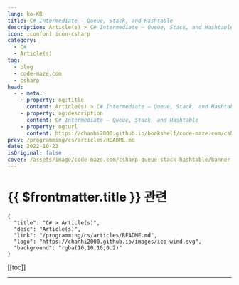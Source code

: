```yaml
---
lang: ko-KR
title: C# Intermediate – Queue, Stack, and Hashtable
description: Article(s) > C# Intermediate – Queue, Stack, and Hashtable
icon: iconfont icon-csharp
category: 
  - C#
  - Article(s)
tag: 
  - blog
  - code-maze.com
  - csharp
head:  
  - - meta:
    - property: og:title
      content: Article(s) > C# Intermediate – Queue, Stack, and Hashtable
    - property: og:description
      content: C# Intermediate – Queue, Stack, and Hashtable
    - property: og:url
      content: https://chanhi2000.github.io/bookshelf/code-maze.com/csharp-queue-stack-hashtable.html
prev: /programming/cs/articles/README.md
date: 2022-10-23
isOriginal: false
cover: /assets/image/code-maze.com/csharp-queue-stack-hashtable/banner.png
---
```


# {{ $frontmatter.title }} 관련

```component VPCard
{
  "title": "C# > Article(s)",
  "desc": "Article(s)",
  "link": "/programming/cs/articles/README.md",
  "logo": "https://chanhi2000.github.io/images/ico-wind.svg",
  "background": "rgba(10,10,10,0.2)"
}
```

[[toc]]

---

<SiteInfo
  name="C# Intermediate – Queue, Stack, and Hashtable"
  desc="Let's learn about Queue, Stack, And Hashtable Collections in C#. We'll also show the usage of different methods they provide."
  url="https://code-maze.com/csharp-queue-stack-hashtable/"
  logo="/assets/image/code-maze.com/favicon.png"
  preview="/assets/image/csharp-queue-stack-hashtable/banner.png"/>

<!-- TODO: 작성 -->
